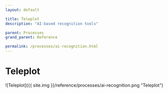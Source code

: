 ```yaml
---
layout: default

title: Teleplot
description: "AI-based recognition tools"

parent: Processes
grand_parent: Reference

permalink: /processes/ai-recognition.html
---
```

# Teleplot

![Teleplot]({{ site.img }}/reference/processes/ai-recognition.png "Teleplot") 
